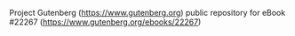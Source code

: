 Project Gutenberg (https://www.gutenberg.org) public repository for eBook #22267 (https://www.gutenberg.org/ebooks/22267)
